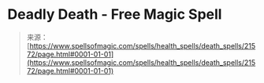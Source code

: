 <!--yml
category: 未分类
date: 2024-06-12 19:05:12
-->

# Deadly Death - Free Magic Spell

> 来源：[https://www.spellsofmagic.com/spells/health_spells/death_spells/21572/page.html#0001-01-01](https://www.spellsofmagic.com/spells/health_spells/death_spells/21572/page.html#0001-01-01)